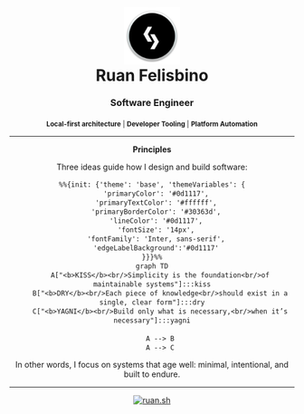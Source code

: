 <div align="center">

<img src="l.png" alt="Ruan Felisbino Logo" width="100" style="margin-bottom:-10px;"/>

<h1 style="margin-top:10px;margin-bottom:4px;">Ruan Felisbino</h1>
<br/>
<h3 style="margin-top:0;margin-bottom:8px;">Software Engineer</h3>

<p align="center">
<sub><b>Local-first architecture</b> | <b>Developer Tooling</b> | <b>Platform Automation</b></sub>
</p>

</div>

---

<div align="center">
<h4 style="margin-top:0;margin-bottom:8px;">Principles</h4>

Three ideas guide how I design and build software:

```mermaid
%%{init: {'theme': 'base', 'themeVariables': {
  'primaryColor': '#0d1117',
  'primaryTextColor': '#ffffff',
  'primaryBorderColor': '#30363d',
  'lineColor': '#0d1117',
  'fontSize': '14px',
  'fontFamily': 'Inter, sans-serif',
  'edgeLabelBackground':'#0d1117'
}}}%%
graph TD
    A["<b>KISS</b><br/>Simplicity is the foundation<br/>of maintainable systems"]:::kiss
    B["<b>DRY</b><br/>Each piece of knowledge<br/>should exist in a single, clear form"]:::dry
    C["<b>YAGNI</b><br/>Build only what is necessary,<br/>when it’s necessary"]:::yagni

    A --> B
    A --> C
```

In other words, I focus on systems that age well: minimal, intentional, and built to endure.

</div>

---

<div align="center">

[![ruan.sh](https://img.shields.io/badge/ruan.sh-000000?style=flat&logo=windowsterminal&logoColor=white)](https://ruan.sh)

</div>
